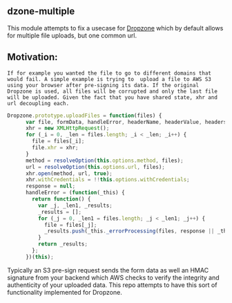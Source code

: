 ## dzone-multiple

This module attempts to fix a usecase for [Dropzone](https://github.com/enyo/dropzone) which by default allows for multiple file uploads, but one common url.

## Motivation:
    If for example you wanted the file to go to different domains that would fail. A simple example is trying to  upload a file to AWS S3 using your browser after pre-signing its data. If the original Dropzone is used, all files will be corrupted and only the last file will be uploaded. Given the fact that you have shared state, xhr and url decoupling each.
```javascript
Dropzone.prototype.uploadFiles = function(files) {
      var file, formData, handleError, headerName, headerValue, headers, i, input, inputName, inputType, key, method, option, progressObj, response, updateProgress, url, value, xhr, _i, _j, _k, _l, _len, _len1, _len2, _len3, _m, _ref, _ref1, _ref2, _ref3, _ref4, _ref5;
      xhr = new XMLHttpRequest();
      for (_i = 0, _len = files.length; _i < _len; _i++) {
        file = files[_i];
        file.xhr = xhr;
      }
      method = resolveOption(this.options.method, files);
      url = resolveOption(this.options.url, files);
      xhr.open(method, url, true);
      xhr.withCredentials = !!this.options.withCredentials;
      response = null;
      handleError = (function(_this) {
        return function() {
          var _j, _len1, _results;
          _results = [];
          for (_j = 0, _len1 = files.length; _j < _len1; _j++) {
            file = files[_j];
            _results.push(_this._errorProcessing(files, response || _this.options.dictResponseError.replace("{{statusCode}}", xhr.status), xhr));
          }
          return _results;
        };
      })(this);
```

Typically an S3 pre-sign request sends the form data as well an HMAC signature from your backend which AWS checks to verify the integrity and authenticity of your uploaded data. This repo attempts to have this sort of functionality implemented for Dropzone.

